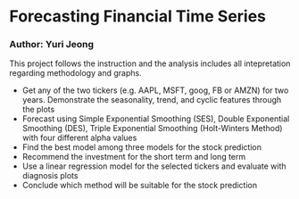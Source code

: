 # Forecasting Financial Time Series
### Author: Yuri Jeong

This project follows the instruction and the analysis includes all intepretation regarding methodology and graphs. 

- Get any of the two tickers (e.g. AAPL, MSFT, goog, FB or AMZN) for two years. Demonstrate the seasonality, trend, and cyclic features through the plots
- Forecast using Simple Exponential Smoothing (SES), Double Exponential Smoothing (DES), Triple Exponential Smoothing (Holt-Winters Method) with four different alpha values
- Find the best model among three models for the stock prediction
- Recommend the investment for the short term and long term
- Use a linear regression model for the selected tickers and evaluate with diagnosis plots
- Conclude which method will be suitable for the stock prediction

